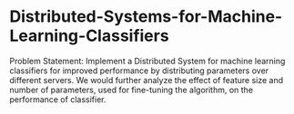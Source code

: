 # Distributed-Systems-for-Machine-Learning-Classifiers

Problem Statement:
Implement a Distributed System for machine learning classifiers for improved performance by distributing parameters over different servers. We would further analyze the effect of feature size and number of parameters, used for fine-tuning the algorithm, on the performance of classifier. 
